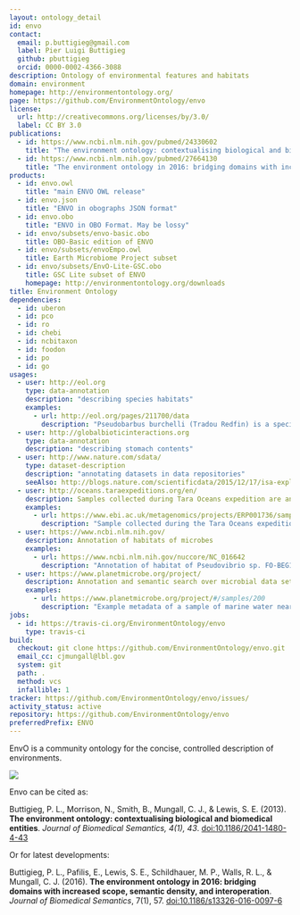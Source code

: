 ```yaml
---
layout: ontology_detail
id: envo
contact:
  email: p.buttigieg@gmail.com
  label: Pier Luigi Buttigieg
  github: pbuttigieg
  orcid: 0000-0002-4366-3088
description: Ontology of environmental features and habitats
domain: environment
homepage: http://environmentontology.org/
page: https://github.com/EnvironmentOntology/envo
license:
  url: http://creativecommons.org/licenses/by/3.0/
  label: CC BY 3.0
publications:
  - id: https://www.ncbi.nlm.nih.gov/pubmed/24330602
    title: "The environment ontology: contextualising biological and biomedical entities"
  - id: https://www.ncbi.nlm.nih.gov/pubmed/27664130
    title: "The environment ontology in 2016: bridging domains with increased scope, semantic density, and interoperation"
products:
  - id: envo.owl
    title: "main ENVO OWL release"
  - id: envo.json
    title: "ENVO in obographs JSON format"
  - id: envo.obo
    title: "ENVO in OBO Format. May be lossy"
  - id: envo/subsets/envo-basic.obo
    title: OBO-Basic edition of ENVO
  - id: envo/subsets/envoEmpo.owl
    title: Earth Microbiome Project subset
  - id: envo/subsets/EnvO-Lite-GSC.obo
    title: GSC Lite subset of ENVO
    homepage: http://environmentontology.org/downloads
title: Environment Ontology
dependencies:
  - id: uberon
  - id: pco
  - id: ro
  - id: chebi
  - id: ncbitaxon
  - id: foodon
  - id: po
  - id: go
usages:
  - user: http://eol.org
    type: data-annotation
    description: "describing species habitats"
    examples:
      - url: http://eol.org/pages/211700/data
        description: "Pseudobarbus burchelli (Tradou Redfin) is a species of bony fishes in the family Cyprinidae. They are associated with freshwater habitat. Individuals can grow to 13.5 cm. They have sexual reproduction."
  - user: http://globalbioticinteractions.org
    type: data-annotation
    description: "describing stomach contents"
  - user: http://www.nature.com/sdata/
    type: dataset-description
    description: "annotating datasets in data repositories"
    seeAlso: http://blogs.nature.com/scientificdata/2015/12/17/isa-explorer/
  - user: http://oceans.taraexpeditions.org/en/
    description: Samples collected during Tara Oceans expedition are annotated with ENVO
    examples:
      - url: https://www.ebi.ac.uk/metagenomics/projects/ERP001736/samples/ERS487899
        description: "Sample collected during the Tara Oceans expedition (2009-2013) at station TARA_004 (latitudeN=36.5533, longitudeE=-6.5669)"
  - user: https://www.ncbi.nlm.nih.gov/
    description: Annotation of habitats of microbes
    examples:
      - url: https://www.ncbi.nlm.nih.gov/nuccore/NC_016642
        description: "Annotation of habitat of Pseudovibrio sp. FO-BEG1 to marine environment"
  - user: https://www.planetmicrobe.org/project/
    description: Annotation and semantic search over microbial data sets
    examples:
      - url: https://www.planetmicrobe.org/project/#/samples/200
        description: "Example metadata of a sample of marine water near Lisboa, taken as part of the Ocean Sampling Day Project (https://www.microb3.eu/osd.html). ENVO is used for the fields environmental feature, material, and biome."
jobs:
  - id: https://travis-ci.org/EnvironmentOntology/envo
    type: travis-ci
build:
  checkout: git clone https://github.com/EnvironmentOntology/envo.git
  email_cc: cjmungall@lbl.gov
  system: git
  path: .
  method: vcs
  infallible: 1
tracker: https://github.com/EnvironmentOntology/envo/issues/
activity_status: active
repository: https://github.com/EnvironmentOntology/envo
preferredPrefix: ENVO
---
```


EnvO is a community ontology for the concise, controlled description of environments.

<img src="/logos/envo.png"/>

Envo can be cited as:

Buttigieg, P. L., Morrison, N., Smith, B., Mungall, C. J., & Lewis, S. E. (2013). <b>The environment ontology: contextualising biological and biomedical entities</b>. <i>Journal of Biomedical Semantics, 4(1), 43</i>. <a href="http://www.dx.doi.org/10.1186/2041-1480-4-43">doi:10.1186/2041-1480-4-43</a>

Or for latest developments:

Buttigieg, P. L., Pafilis, E., Lewis, S. E., Schildhauer, M. P., Walls, R. L., & Mungall, C. J. (2016). <b>The environment ontology in 2016: bridging domains with increased scope, semantic density, and interoperation</b>. <i>Journal of Biomedical Semantics</i>, 7(1), 57. <a href="https://doi.org/10.1186/s13326-016-0097-6">doi:10.1186/s13326-016-0097-6</a>
